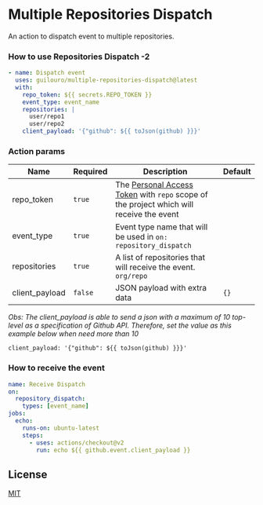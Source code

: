 # Multiple Repositories Dispatch

An action to dispatch event to multiple repositories.

### How to use Repositories Dispatch -2

```yml
- name: Dispatch event
  uses: guilouro/multiple-repositories-dispatch@latest
  with:
    repo_token: ${{ secrets.REPO_TOKEN }}
    event_type: event_name
    repositories: |
      user/repo1
      user/repo2
    client_payload: '{"github": ${{ toJson(github) }}}'
```

### Action params

| Name           | Required | Description                                                                                                                                                                                                 | Default |
| -------------- | -------- | ----------------------------------------------------------------------------------------------------------------------------------------------------------------------------------------------------------- | ------- |
| repo_token     | `true`   | The [Personal Access Token](https://help.github.com/en/github/authenticating-to-github/creating-a-personal-access-token-for-the-command-line) with `repo` scope of the project which will receive the event |         |
| event_type     | `true`   | Event type name that will be used in `on: repository_dispatch`                                                                                                                                              |         |
| repositories   | `true`   | A list of repositories that will receive the event. `org/repo`                                                                                                                                              |         |
| client_payload | `false`  | JSON payload with extra data                                                                                                                                                                                | `{}`    |

_Obs: The client_payload is able to send a json with a maximum of 10 top-level as a specification of Github API. Therefore, set the value as this example below when need more than 10_

`client_payload: '{"github": ${{ toJson(github) }}}'`

### How to receive the event

```yml
name: Receive Dispatch
on:
  repository_dispatch:
    types: [event_name]
jobs:
  echo:
    runs-on: ubuntu-latest
    steps:
      - uses: actions/checkout@v2
        run: echo ${{ github.event.client_payload }}
```

## License

[MIT](LICENSE)
